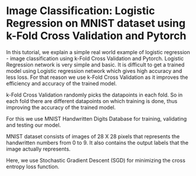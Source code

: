 # Image Classification: Logistic Regression on MNIST dataset using k-Fold Cross Validation and Pytorch


In this tutorial, we explain a simple real world example of logistic regression - image classification using k-Fold Cross Validation and Pytorch. Logistic Regression network is very simple and basic. It is difficult to get a trained model using Logistic regression network which gives high accuracy and less loss. For that reason we use k-Fold Cross Validation as it improves the efficiency and accuracy of the trained model.

k-Fold Cross Validation randomly picks the datapoints in each fold. So in each fold there are different datapoints on which training is done, thus improving the accuracy of the trained model.

For this we use MNIST Handwritten Digits Database for training, validating and testing our model.

MNIST dataset consists of images of 28 X 28 pixels that represents the handwritten numbers from 0 to 9. It also contains the output labels that the image actually represents.

Here, we use Stochastic Gradient Descent (SGD) for minimizing the cross entropy loss function.
